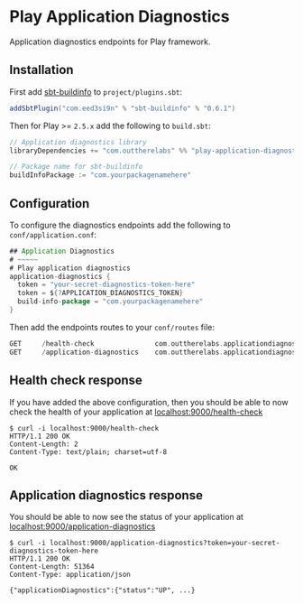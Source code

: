 # Play Application Diagnostics

Application diagnostics endpoints for Play framework.

## Installation

First add [sbt-buildinfo](https://github.com/sbt/sbt-buildinfo) to `project/plugins.sbt`:

```scala
addSbtPlugin("com.eed3si9n" % "sbt-buildinfo" % "0.6.1")
```

Then for Play >= `2.5.x` add the following to `build.sbt`:

```scala
// Application diagnostics library
libraryDependencies += "com.outtherelabs" %% "play-application-diagnostics" % "0.1.0"

// Package name for sbt-buildinfo
buildInfoPackage := "com.yourpackagenamehere"
```

## Configuration

To configure the diagnostics endpoints add the following to `conf/application.conf`:

```scala
## Application Diagnostics
# ~~~~~
# Play application diagnostics
application-diagnostics {
  token = "your-secret-diagnostics-token-here"
  token = ${?APPLICATION_DIAGNOSTICS_TOKEN}
  build-info-package = "com.yourpackagenamehere"
}
```

Then add the endpoints routes to your `conf/routes` file:

```scala
GET     /health-check               com.outtherelabs.applicationdiagnostics.controllers.HealthCheckController.index
GET     /application-diagnostics    com.outtherelabs.applicationdiagnostics.controllers.ApplicationDiagnosticsController.index(token)
```

## Health check response

If you have added the above configuration, then you should be able to now check the health of your application at
[localhost:9000/health-check](http://localhost:9000/health-check)

```shell
$ curl -i localhost:9000/health-check
HTTP/1.1 200 OK
Content-Length: 2
Content-Type: text/plain; charset=utf-8

OK
```

## Application diagnostics response

You should be able to now see the status of your application at
[localhost:9000/application-diagnostics](http://localhost:9000/application-diagnostics)

```shell
$ curl -i localhost:9000/application-diagnostics?token=your-secret-diagnostics-token-here
HTTP/1.1 200 OK
Content-Length: 51364
Content-Type: application/json

{"applicationDiagnostics":{"status":"UP", ...}
```
